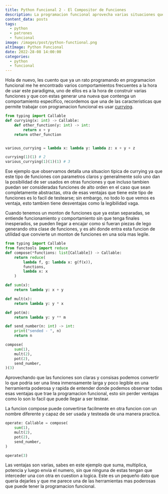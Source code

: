 ```yaml
---
title: Python Funcional 2 - El Compositor de Funciones
description: La programacion funcional aprovecha varias situaciones que a lo largo del paradigma nos encontramos de manera frecuente, una de ellas es la situacion en la que tenemos varias funciones y usaramos estas para generar una secuencia de funciones para crear una nueva funcion.
content_data: posts
tags: 
  - python
  - patrones
  - funcional
image: /images/post/python-functional.png
altImage: Python Funcional
date: 2022-28-08 14:00:00
categories:
  - python
  - funcional
---
```


Hola de nuevo, les cuento que ya un rato programando en programacion funcional me he encontrado varios comportamientos frecuentes a la hora de usar este paradigma, uno de ellos es a la hora de construir varias funciones y que con estas generar una nueva que contenga un comportamiento especifico, recordemos que una de las caracteristicas que permite trabajar con programacion funcional es usar [currying](https://en.wikipedia.org/wiki/Currying "currying wikipedia").

```python
from typing import Callable
def currying(x: int) -> Callable:
    def other_function(y: int) -> int:
        return x + y
    return other_function


various_currying = lambda x: lambda y: lambda z: x + y + z

currying(1)(1) # 2
various_currying(1)(1)(1) # 3
```
Ese ejemplo que observamos detalla una situacion tipica de currying ya que este tipo de funciones con parametros claros y generalmente solo uno dan la posibilidad de ser usados en otras funciones y que incluso tambien puedan ser consideradas funciones de alto orden en el caso que sean completamente abstractas, otra de esas ventajas que tiene este tipo de funciones es lo facil de testearse; sin embargo, no todo lo que vemos es ventaja, esto tambien tiene desventajas como la legibilidad vaga.

Cuando tenemos un monton de funciones que ya estan separadas, se entiende funcionamiento y comportamiento sin que tenga finales inesperados, se pueden llegar a encajar como si fueran piezas de lego generando otra clase de funciones, y es ahi donde entra esta funcion de utilidad que convierte un monton de funciones en una sola mas legile.

```python
from typing import Callable
from functools import reduce
def compose(*functions: list[Callable]) -> Callable:
    return reduce(
        lambda f, g: lambda x: g(f(x)),
        functions,
        lambda x: x
    )

def sum(x):
    return lambda y: x + y

def mult(x):
    return lambda y: y * x

def pot(m):
    return lambda y: y ** m

def send_number(n: int) -> int:
    print("sended - ", n)
    return n

compose(
    sum(1),
    mult(2),
    pot(2),
    send_number,
)(3)
```

Aprovechando que las funciones son claras y consisas podemos convertir lo que podria ser una linea inmensamente larga y poco legible en una herramienta poderosa y rapida de entender donde podemos observar todas esas ventajas que trae la programacion funcional, esto sin perder ventajas como lo son lo facil que puede llegar a ser testear.

La funcion compose puede convertirse facilmente en otra funcion con un nombre diferente y capaz de ser usada y testeada de una manera practica.
```python
operate: Callable = compose(
    sum(1),
    mult(2),
    pot(2),
    send_number,
)

operate(3)
```
Las ventajas son varias, sabes en este ejemplo que suma, multiplica, potencia y luego envia el numero, sin que ninguna de estas tengan que interceder una con otra en cuestion a logica.
Este es un pequeño dato que queria dejarles y que me parece una de las herramientas mas poderosas que puede tener la programacion funcional.